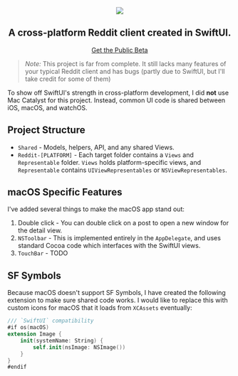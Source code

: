 <p align="center"><img src="Resources/banner.jpeg" /></p>
<h2 align="center">A cross-platform Reddit client created in SwiftUI.</h2>
<p align="center"><a href="https://testflight.apple.com/join/oiQDuLT7">Get the Public Beta</a></p>

> *Note:* This project is far from complete. It still lacks many features of your typical Reddit client and has bugs (partly due to SwiftUI, but I'll take credit for some of them)

To show off SwiftUI's strength in cross-platform development, I did **not** use Mac Catalyst for this project. Instead, common UI code is shared between iOS, macOS, and watchOS.


## Project Structure
* `Shared` - Models, helpers, API, and any shared Views. 
* `Reddit-[PLATFORM]` - Each target folder contains a `Views` and `Representable` folder. `Views` holds platform-specific views, and `Representable` contains `UIViewRepresentables` or `NSViewRepresentables`.

## macOS Specific Features
I've added several things to make the macOS app stand out:
1. Double click - You can double click on a post to open a new window for the detail view.
2. `NSToolbar` - This is implemented entirely in the `AppDelegate`, and uses standard Cocoa code which interfaces with the SwiftUI views.
3. `TouchBar` - TODO

## SF Symbols
Because macOS doesn't support SF Symbols, I have created the following extension to make sure shared code works. I would like to replace this with custom icons for macOS that it loads from `XCAssets` eventually:
```swift
/// `SwiftUI` compatibility
#if os(macOS)
extension Image {
    init(systemName: String) {
        self.init(nsImage: NSImage())
    }
}
#endif
```
